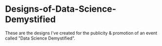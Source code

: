 # Designs-of-Data-Science-Demystified
These are the designs I've created for the publicity &amp; promotion of an event called "Data Science Demystified".
